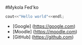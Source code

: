 #Mykola Fed'ko
```C++
cout<<"Hello world"<<endl;
```
+ [Google] (https://google.com)
+ [Moodle] (https://moodle.com)
+ [GitHub] (https://github.com)
